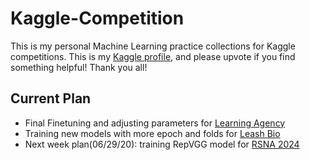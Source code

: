 # Kaggle-Competition
This is my personal Machine Learning practice collections for Kaggle competitions. This is my [Kaggle profile](https://www.kaggle.com/hugowjd), and please upvote if you find something helpful! Thank you all!


## Current Plan
* Final Finetuning and adjusting parameters for [Learning Agency](https://www.kaggle.com/competitions/learning-agency-lab-automated-essay-scoring-2)
* Training new models with more epoch and folds for [Leash Bio](https://www.kaggle.com/competitions/leash-BELKA/overview)
* Next week plan(06/29/20): training RepVGG model for [RSNA 2024](https://www.kaggle.com/competitions/rsna-2024-lumbar-spine-degenerative-classification/overview)